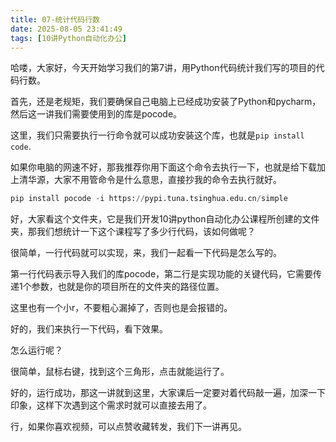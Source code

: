 ```yaml
---
title: 07-统计代码行数
date: 2025-08-05 23:41:49
tags: [10讲Python自动化办公]
---
```

哈喽，大家好，今天开始学习我们的第7讲，用Python代码统计我们写的项目的代码行数。

首先，还是老规矩，我们要确保自己电脑上已经成功安装了Python和pycharm，然后这一讲我们需要使用到的库是pocode。

这里，我们只需要执行一行命令就可以成功安装这个库，也就是`pip install code`.

如果你电脑的网速不好，那我推荐你用下面这个命令去执行一下，也就是给下载加上清华源，大家不用管命令是什么意思，直接抄我的命令去执行就好。

```python
pip install pocode -i https://pypi.tuna.tsinghua.edu.cn/simple
```

好，大家看这个文件夹，它是我们开发10讲python自动化办公课程所创建的文件夹，那我们想统计一下这个课程写了多少行代码，该如何做呢？

很简单，一行代码就可以实现，来，我们一起看一下代码是怎么写的。

第一行代码表示导入我们的库pocode，第二行是实现功能的关键代码，它需要传递1个参数，也就是你的项目所在的文件夹的路径位置。

这里也有一个小r，不要粗心漏掉了，否则也是会报错的。

好的，我们来执行一下代码，看下效果。

怎么运行呢？

很简单，鼠标右键，找到这个三角形，点击就能运行了。

好的，运行成功，那这一讲就到这里，大家课后一定要对着代码敲一遍，加深一下印象，这样下次遇到这个需求时就可以直接去用了。

行，如果你喜欢视频，可以点赞收藏转发，我们下一讲再见。